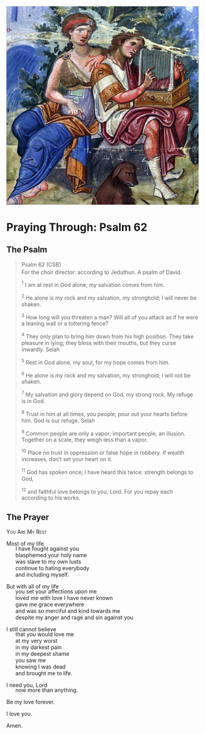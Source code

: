 <img class="intro-right" src="art-paris-psalter.jpg">

<style>
  li {list-style-type: none;}
  p + ul {
    margin-top: -18px;
}
</style>

# Praying Through: Psalm 62

## The Psalm

>Psalm 62 (CSB)  
><sup></sup> For the choir director: according to Jeduthun. A psalm of David. 
>
><sup>1</sup> I am at rest in God alone; my salvation comes from him. 
>
><sup>2</sup> He alone is my rock and my salvation, my stronghold; I will never be shaken. 
>
><sup>3</sup> How long will you threaten a man? Will all of you attack as if he were a leaning wall or a tottering fence? 
>
><sup>4</sup> They only plan to bring him down from his high position. They take pleasure in lying; they bless with their mouths, but they curse inwardly. Selah 
>
><sup>5</sup> Rest in God alone, my soul, for my hope comes from him. 
>
><sup>6</sup> He alone is my rock and my salvation, my stronghold; I will not be shaken. 
>
><sup>7</sup> My salvation and glory depend on God, my strong rock. My refuge is in God. 
>
><sup>8</sup> Trust in him at all times, you people; pour out your hearts before him. God is our refuge. Selah 
>
><sup>9</sup> Common people are only a vapor; important people, an illusion. Together on a scale, they weigh less than a vapor. 
>
><sup>10</sup> Place no trust in oppression or false hope in robbery. If wealth increases, don’t set your heart on it. 
>
><sup>11</sup> God has spoken once; I have heard this twice: strength belongs to God, 
>
><sup>12</sup> and faithful love belongs to you, Lord. For you repay each according to his works.

## The Prayer

<div style="font-variant: small-caps;">
You Are My Rest
</div>

Most of my life
* I have fought against you
* blasphemed your holy name
* was slave to my own lusts
* continue to hating everybody
* and including myself.

But with all of my life
* you set your affections upon me
* loved me with love I have never known
* gave me grace everywhere
* and was so merciful and kind towards me
* despite my anger and rage and sin against you

I still cannot believe
* that you would love me
* at my very worst
* in my darkest pain
* in my deepest shame
* you saw me
* knowing I was dead
* and brought me to life.

I need you, Lord
* now more than anything.

Be my love forever.

I love you.

Amen.
